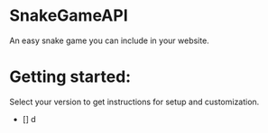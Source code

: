 # SnakeGameAPI
An easy snake game you can include in your website.

# Getting started:
Select your version to get instructions for setup and customization.
- [] d
